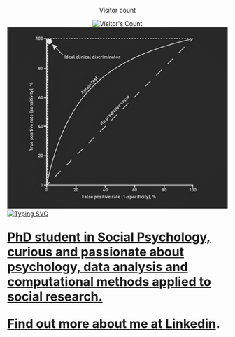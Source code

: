 <div align="center"> 
  <p>Visitor count</p>
  <img src="https://profile-counter.glitch.me/{Gt87It}/count.svg" alt="Visitor's Count" />
</div>

<img src="https://github.com/Gt87It/Gt87It/blob/main/ROC-curve-1.webp" alt="Banner ROC curve">

<div style="display: flex; align-items: right;">
  <a href="https://git.io/typing-svg">
    <img src="https://readme-typing-svg.herokuapp.com?font=Lato&size=23&pause=500&multiline=true&repeat=false&width=450&height=65&lines=Giammaria+Trimarco;Phd+student+at+Sapienza+University+of+Rome" alt="Typing SVG" />
</div>

<div style="font-size: 28px; font-weight: bold;">
      <p>PhD student in Social Psychology, curious and passionate about psychology, data analysis and computational methods applied to social research.</p>
      <p>Find out more about me at <a href="https://www.linkedin.com/in/giammaria-trimarco-82a8151ba/" target="_blank">Linkedin</a>.</p>
      <p>
        <a href="https://www.linkedin.com/in/giammaria-trimarco-82a8151ba/" target="_blank">
          <i class="fa fa-linkedin"></i>
        </a>
      </p></div>



